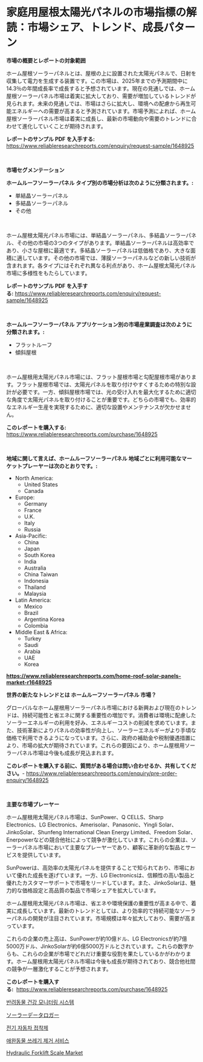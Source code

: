 <p><h1>家庭用屋根太陽光パネルの市場指標の解読：市場シェア、トレンド、成長パターン</h1></p><p><strong>市場の概要とレポートの対象範囲</strong></p>
<p><p>ホーム屋根ソーラーパネルとは、屋根の上に設置された太陽光パネルで、日射を収集して電力を生成する装置です。この市場は、2025年までの予測期間中に14.3％の年間成長率で成長すると予想されています。現在の見通しでは、ホーム屋根ソーラーパネル市場は着実に拡大しており、需要が増加しているトレンドが見られます。未来の見通しでは、市場はさらに拡大し、環境への配慮から再生可能エネルギーへの需要が高まると予測されています。市場予測によれば、ホーム屋根ソーラーパネル市場は着実に成長し、最新の市場動向や需要のトレンドに合わせて進化していくことが期待されます。</p></p>
<p><strong>レポートのサンプル PDF を入手する:</strong> <a href="https://www.reliableresearchreports.com/enquiry/request-sample/1648925">https://www.reliableresearchreports.com/enquiry/request-sample/1648925</a></p>
<p>&nbsp;</p>
<p><strong>市場セグメンテーション</strong></p>
<p><strong>ホームルーフソーラーパネル タイプ別の市場分析は次のように分類されます。:</strong></p>
<p><ul><li>単結晶ソーラーパネル</li><li>多結晶ソーラーパネル</li><li>その他</li></ul></p>
<p>&nbsp;</p>
<p><p>ホーム屋根太陽光パネル市場には、単結晶ソーラーパネル、多結晶ソーラーパネル、その他の市場の3つのタイプがあります。単結晶ソーラーパネルは高効率であり、小さな屋根に最適です。多結晶ソーラーパネルは低価格であり、大きな面積に適しています。その他の市場では、薄膜ソーラーパネルなどの新しい技術が含まれます。各タイプにはそれぞれ異なる利点があり、ホーム屋根太陽光パネル市場に多様性をもたらしています。</p></p>
<p><strong>レポートのサンプル PDF を入手する:</strong>&nbsp;<a href="https://www.reliableresearchreports.com/enquiry/request-sample/1648925">https://www.reliableresearchreports.com/enquiry/request-sample/1648925</a></p>
<p>&nbsp;</p>
<p><strong> ホームルーフソーラーパネル アプリケーション別の市場産業調査は次のように分類されます。:</strong></p>
<p><ul><li>フラットルーフ</li><li>傾斜屋根</li></ul></p>
<p>&nbsp;</p>
<p><p>ホーム屋根用太陽光パネル市場には、フラット屋根市場と勾配屋根市場があります。フラット屋根市場では、太陽光パネルを取り付けやすくするための特別な設計が必要です。一方、傾斜屋根市場では、光の受け入れを最大化するために適切な角度で太陽光パネルを取り付けることが重要です。どちらの市場でも、効率的なエネルギー生産を実現するために、適切な設置やメンテナンスが欠かせません。</p></p>
<p><strong>このレポートを購入する:</strong>&nbsp; <a href="https://www.reliableresearchreports.com/purchase/1648925">https://www.reliableresearchreports.com/purchase/1648925</a></p>
<p>&nbsp;</p>
<p><strong>地域に関して言えば、ホームルーフソーラーパネル 地域ごとに利用可能なマーケットプレーヤーは次のとおりです。:</strong></p>
<p><ul>
    <li>
        North America:
        <ul>
            <li>United States</li>
            <li>Canada</li>
        </ul>
    </li>
    <li>
        Europe:
        <ul>
            <li>Germany</li>
            <li>France</li>
            <li>U.K.</li>
            <li>Italy</li>
            <li>Russia</li>
        </ul>
    </li>
    <li>
        Asia-Pacific:
        <ul>
            <li>China</li>
            <li>Japan</li>
            <li>South Korea</li>
            <li>India</li>
            <li>Australia</li>
            <li>China Taiwan</li>
            <li>Indonesia</li>
            <li>Thailand</li>
            <li>Malaysia</li>
        </ul>
    </li>
    <li>
        Latin America:
        <ul>
            <li>Mexico</li>
            <li>Brazil</li>
            <li>Argentina Korea</li>
            <li>Colombia</li>
        </ul>
    </li>
    <li>
        Middle East & Africa:
        <ul>
            <li>Turkey</li>
            <li>Saudi</li>
            <li>Arabia</li>
            <li>UAE</li>
            <li>Korea</li>
        </ul>
    </li>
    </ul></p>
<p><strong><a href="https://www.reliableresearchreports.com/home-roof-solar-panels-market-r1648925">https://www.reliableresearchreports.com/home-roof-solar-panels-market-r1648925</a></strong>&nbsp;</p>
<p><strong>世界の新たなトレンドとは ホームルーフソーラーパネル 市場？</strong></p>
<p><p>グローバルなホーム屋根用ソーラーパネル市場における新興および現在のトレンドは、持続可能性と省エネに関する重要性の増加です。消費者は環境に配慮したソーラーエネルギーの利用を好み、エネルギーコストの削減を求めています。また、技術革新によりパネルの効率性が向上し、ソーラーエネルギーがより手頃な価格で利用できるようになっています。さらに、政府の補助金や税制優遇措置により、市場の拡大が期待されています。これらの要因により、ホーム屋根用ソーラーパネル市場は今後も成長が見込まれます。</p></p>
<p><strong>このレポートを購入する前に、質問がある場合は問い合わせるか、共有してください。</strong>- <a href="https://www.reliableresearchreports.com/enquiry/pre-order-enquiry/1648925">https://www.reliableresearchreports.com/enquiry/pre-order-enquiry/1648925</a></p>
<p>&nbsp;</p>
<p><strong>主要な市場プレーヤー</strong></p>
<p><p>ホーム屋根用太陽光パネル市場は、SunPower、Q CELLS、Sharp Electronics、LG Electronics、Amerisolar、Panasonic、Yingli Solar、JinkoSolar、Shunfeng International Clean Energy Limited、Freedom Solar、Enerpowerなどの競合他社によって競争が激化しています。これらの企業は、ソーラーパネル市場において主要なプレーヤーであり、顧客に革新的な製品とサービスを提供しています。</p><p>SunPowerは、高効率の太陽光パネルを提供することで知られており、市場において優れた成長を遂げています。一方、LG Electronicsは、信頼性の高い製品と優れたカスタマーサポートで市場をリードしています。また、JinkoSolarは、魅力的な価格設定と高品質の製品で市場シェアを拡大しています。</p><p>ホーム屋根用太陽光パネル市場は、省エネや環境保護の重要性が高まる中で、着実に成長しています。最新のトレンドとしては、より効率的で持続可能なソーラーパネルの開発が注目されています。市場規模は年々拡大しており、需要が高まっています。</p><p>これらの企業の売上高は、SunPowerが約10億ドル、LG Electronicsが約7億5000万ドル、JinkoSolarが約6億5000万ドルとされています。これらの数字からも、これらの企業が市場でどれだけ重要な役割を果たしているかがわかります。ホーム屋根用太陽光パネル市場は今後も成長が期待されており、競合他社間の競争が一層激化することが予想されます。</p></p>
<p><strong>このレポートを購入する:</strong>&nbsp;&nbsp;<a href="https://www.reliableresearchreports.com/purchase/1648925">https://www.reliableresearchreports.com/purchase/1648925</a></p>
<p><p><a href="https://github.com/Tristiarton768456/Market-Research-Report-List-1/blob/main/956065325832.md">반려동물 건강 모니터링 시스템</a></p><p><a href="https://github.com/MosesSpinka1914/Market-Research-Report-List-1/blob/main/755816428402.md">ソーラーデータロガー</a></p><p><a href="https://medium.com/@jerrodhilll68/%EC%A0%84%EA%B8%B0-%EC%9E%90%EB%8F%99%EC%B0%A8-%EC%A0%91%EC%B0%A9%EC%A0%9C-%EC%8B%9C%EC%9E%A5-%EB%B6%84%EC%84%9D-%EA%B8%80%EB%A1%9C%EB%B2%8C-%EC%82%B0%EC%97%85-%EC%A0%84%EB%A7%9D-%EB%B0%8F-%EC%98%88%EC%B8%A1-2024%EB%85%84%EB%B6%80%ED%84%B0-2031%EB%85%84%EA%B9%8C%EC%A7%80-3fc34e03f8cb">전기 자동차 접착제</a></p><p><a href="https://github.com/vsoq0zknh59/Market-Research-Report-List-1/blob/main/498053225831.md">애완동물 쓰레기 제거 서비스</a></p><p><a href="https://github.com/prosalinda88/Market-Research-Report-List-4/blob/main/hydraulic-forklift-scale-market.md">Hydraulic Forklift Scale Market</a></p></p>